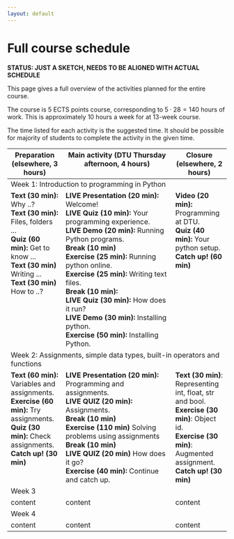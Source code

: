 ```yaml
---
layout: default
---
```


# Full course schedule

**STATUS: JUST A SKETCH, NEEDS TO BE ALIGNED WITH ACTUAL SCHEDULE**

This page gives a full overview of the activities planned for the entire course.

The course is 5 ECTS points course, corresponding to $5\cdot28=140$  hours of work. This is approximately 10 hours a week for at 13-week course.

The time listed for each activity is the suggested time. It should be possible for majority of students to complete the activity in the given time. 


<style>
table th:first-of-type {
    width: 25%;
}

table th:nth-of-type(2) {
    width: 50%;
}
table th:nth-of-type(3) {
    width: 25%;
}
.top-align {
    vertical-align: top;
}
.week-row {
    border-bottom: None;
}
</style>

<table>
<thead>
<tr>
    <th class="top-align">Preparation (elsewhere, 3 hours)</th>
    <th class="top-align">Main activity (DTU Thursday afternoon, 4 hours)</th>
    <th class="top-align">Closure (elsewhere, 2 hours)</th>
</tr>
</thead>
<tbody>
<tr><td colspan="3" class="week-row">Week 1: Introduction to programming in Python</td></tr> 
<tr>
    <td class="top-align">
        <strong>Text (30 min):</strong> Why ..?<br> 
        <strong>Text (30 min):</strong> Files, folders ... <br>
        <strong>Quiz (60 min):</strong> Get to know ... <br>
        <strong>Text (30 min)</strong> Writing ... <br> 
        <strong>Text (30 min)</strong> How to ..?
    </td><td class="top-align">
        <strong>LIVE Presentation (20 min):</strong> Welcome! <br>
        <strong>LIVE Quiz (10 min):</strong> Your programming experience. <br>
        <strong>LIVE Demo (20 min):</strong> Running Python programs. <br>
        <strong>Break (10 min)</strong> <br>
        <strong>Exercise (25 min):</strong> Running python online. <br>
        <strong>Exercise (25 min):</strong> Writing text files. <br>
        <strong>Break (10 min):</strong> <br>
        <strong>LIVE Quiz (30 min):</strong> How does it run? <br>
        <strong>LIVE Demo (30 min):</strong> Installing python. <br>
        <strong>Exercise (50 min):</strong> Installing Python.
    </td><td class="top-align">
        <strong>Video (20 min):</strong> Programming at DTU. <br>
        <strong>Quiz (40 min):</strong> Your python setup. <br>
        <strong>Catch up! (60 min)</strong>
    </td>
</tr><tr>
<tr><td colspan="3" class="week-row">Week 2: Assignments, simple data types, built-in operators and functions</td></tr> 
    <td class="top-align">
        <strong>Text (60 min):</strong> Variables and assignments. <br>
        <strong>Exercise (60 min):</strong> Try assignments. <br>
        <strong>Quiz (30 min):</strong> Check assignments. <br>
        <strong>Catch up! (30 min)</strong>
    </td><td class="top-align">
        <strong>LIVE Presentation (20 min):</strong> Programming and assignments. <br>
        <strong>LIVE QUIZ (20 min):</strong> Assignments. <br> 
        <strong>Break (10 min)</strong>  <br>
        <strong>Exercise (110 min)</strong> Solving problems using assignments <br>
        <strong>Break (10 min)</strong>  <br>
        <strong>LIVE QUIZ (20 min)</strong> How does it go? <br>
        <strong>Exercise (40 min):</strong> Continue and catch up.
    </td><td class="top-align">
        <strong>Text (30 min)</strong>: Representing int, float, str and bool. <br> 
        <strong>Exercise (30 min)</strong>: Object id. <br>
        <strong>Exercise (30 min)</strong>: Augmented assignment. <br> 
        <strong>Catch up! (30 min)</strong> 
    </td>
</tr><tr>
<tr><td colspan="3" class="week-row">Week 3</td></tr> 
    <td class="top-align">content</td>
    <td class="top-align">content</td>
    <td class="top-align">content</td>
</tr><tr>
<tr><td colspan="3" class="week-row">Week 4</td></tr> 
    <td class="top-align">content</td>
    <td class="top-align">content</td>
    <td class="top-align">content</td>
</tr>
</tbody>
</table>
